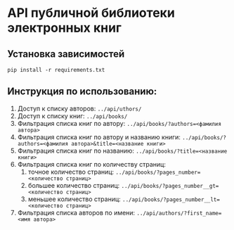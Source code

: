# API публичной библиотеки электронных книг

## Установка зависимостей
```buildoutcfg
pip install -r requirements.txt
```

## Инструкция по использованию:
1. Доступ к списку авторов: ```../api/uthors/```
2. Доступ к списку книг: ```../api/books/```
3. Фильтрация списка книг по автору: ```../api/books/?authors=<фамилия автора>```
4. Фильтрация списка книг по автору и названию книги: ```../api/books/?authors=<фамилия автора>&title=<название книги>```
5. Фильтрация списка книг по названию: ```../api/books/?title=<название книги>```
6. Фильтрация списка книг по количеству страниц:
   1. точное количество страниц: ```../api/books/?pages_number=<количество страниц>```
   2. большее количество страниц: ```../api/books/?pages_number__gt=<количество страниц>```
   3. меньшее количество страниц: ```../api/books/?pages_number__lt=<количество страниц>```
7. Фильтрация списка авторов по имени: ```../api/authors/?first_name=<имя автора>```
